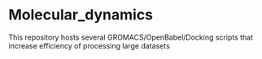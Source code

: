 # Molecular_dynamics
This repository hosts several GROMACS/OpenBabel/Docking scripts that increase efficiency of processing large datasets
